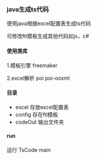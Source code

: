 ### java生成ts代码

使用java根据excel配置表生成ts代码

可修改ftl模板生成其他代码如js，c#
#### 使用类库
1.模板引擎 freemaker

2.excel解析 poi poi-ooxml

#### 目录
- excel 存放excel配置表
- config 存在ftl模板
- codeOut 输出文件夹

#### run
运行 TsCode main